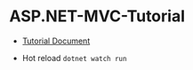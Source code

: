 # ASP.NET-MVC-Tutorial

- [Tutorial Document](https://docs.microsoft.com/th-th/aspnet/core/tutorials/first-mvc-app/start-mvc?view=aspnetcore-6.0&tabs=visual-studio-code)

- Hot reload `dotnet watch run`